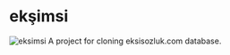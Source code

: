 # ekşimsi
![eksimsi](http://i.hizliresim.com/41n1YG.jpg)
A project for cloning eksisozluk.com database.
